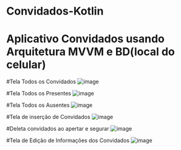 # Convidados-Kotlin
# Aplicativo Convidados usando Arquitetura MVVM e BD(local do celular)

#Tela Todos os Convidados
![image](https://user-images.githubusercontent.com/58711535/173959189-c8492e96-aef0-4114-80eb-e509ac881525.png)

#Tela Todos os Presentes
![image](https://user-images.githubusercontent.com/58711535/173959521-66330633-1f6f-4fdc-bfda-6c80fb4fdf1b.png)

#Tela Todos os Ausentes
![image](https://user-images.githubusercontent.com/58711535/173959541-15eace88-f06a-4bdb-92a1-248568008775.png)

#Tela de inserção de Convidados
![image](https://user-images.githubusercontent.com/58711535/173959487-b3ebc63f-aa0b-4d54-8d63-2fdf147dd19a.png)

#Deleta convidados ao apertar e segurar
![image](https://user-images.githubusercontent.com/58711535/173959419-f71b6432-bf7d-4a4b-b08c-5e484aa39c41.png)

#Tela de Edição de Informações dos Convidados
![image](https://user-images.githubusercontent.com/58711535/173959605-466d03d0-e17c-47dd-9684-c82db502dac2.png)

